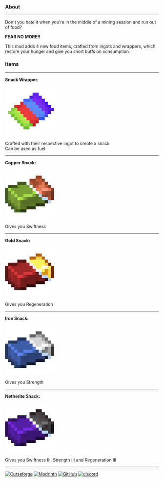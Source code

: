 ### About

___

Don't you hate it when you're in the middle of a mining session and run out of food?

**FEAR NO MORE!!**

This mod adds 4 new food items, crafted from ingots and wrappers, which restore your hunger and give you short buffs on consumption.

### Items

___

**Snack Wrapper:**

![Snack Wrapper](https://raw.githubusercontent.com/Peanut-Dev/edible-metals/refs/heads/master/assets/SnackWrapper.png)

Crafted with their respective ingot to create a snack   
Can be used as fuel

___

**Copper Snack:**

![Copper Snack](https://raw.githubusercontent.com/Peanut-Dev/edible-metals/refs/heads/master/assets/CopperSnack.png)

Gives you Swiftness

___

**Gold Snack:**

![Gold Snack](https://raw.githubusercontent.com/Peanut-Dev/edible-metals/refs/heads/master/assets/GoldSnack.png)

Gives you Regeneration

___

**Iron Snack:**

![Iron Snack](https://raw.githubusercontent.com/Peanut-Dev/edible-metals/refs/heads/master/assets/IronSnack.png)

Gives you Strength

___

**Netherite Snack:**

![Netherite Snack](https://raw.githubusercontent.com/Peanut-Dev/edible-metals/refs/heads/master/assets/NetheriteSnack.png)

Gives you Swiftness III, Strength III and Regeneration III

___

[![Curseforge](https://badges.penpow.dev/badges/available/curseforge/cozy-minimal.svg)](https://curseforge.com/minecraft/mc-mods/edible-metals) [![Modrinth](https://badges.penpow.dev/badges/available/modrinth/cozy-minimal.svg)](https://modrinth.com/mod/edible-metals) [![GitHub](https://badges.penpow.dev/badges/available/github/cozy-minimal.svg)](https://github.com/Peanut-Dev/edible-metals) [![discord](https://badges.penpow.dev/badges/social/discord-singular/cozy-minimal.svg)](https://discord.gg/TyfPRCrJ9E)

